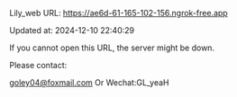 Lily_web URL: https://ae6d-61-165-102-156.ngrok-free.app

Updated at: 2024-12-10 22:40:29

If you cannot open this URL, the server might be down.

Please contact: 

goley04@foxmail.com Or Wechat:GL_yeaH